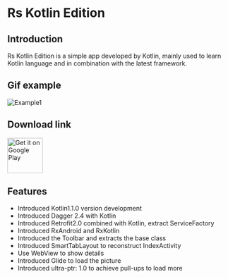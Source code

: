 # Rs Kotlin Edition

## Introduction
Rs Kotlin Edition is a simple app developed by Kotlin, mainly used to learn Kotlin language and in combination with the latest framework.
## Gif example
![Example1](https://github.com/LeeeYou/Img/blob/master/leeeyou/%E9%98%85%E8%AF%BB%E7%B2%BE%E9%80%89kotlin%E7%89%88.gif?raw=true)

## Download link
<a href='https://play.google.com/store/apps/details?id=com.xyz.leeeyou.zhihuribao
'><img alt='Get it on Google Play' src='https://play.google.com/intl/en_us/badges/images/generic/en_badge_web_generic.png' height="80px"/></a> 

## Features
- Introduced Kotlin1.1.0 version development
- Introduced Dagger 2.4 with Kotlin
- Introduced Retrofit2.0 combined with Kotlin, extract ServiceFactory
- Introduced RxAndroid and RxKotlin
- Introduced the Toolbar and extracts the base class
- Introduced SmartTabLayout to reconstruct IndexActivity
- Use WebView to show details
- Introduced Glide to load the picture
- Introduced ultra-ptr: 1.0 to achieve pull-ups to load more
